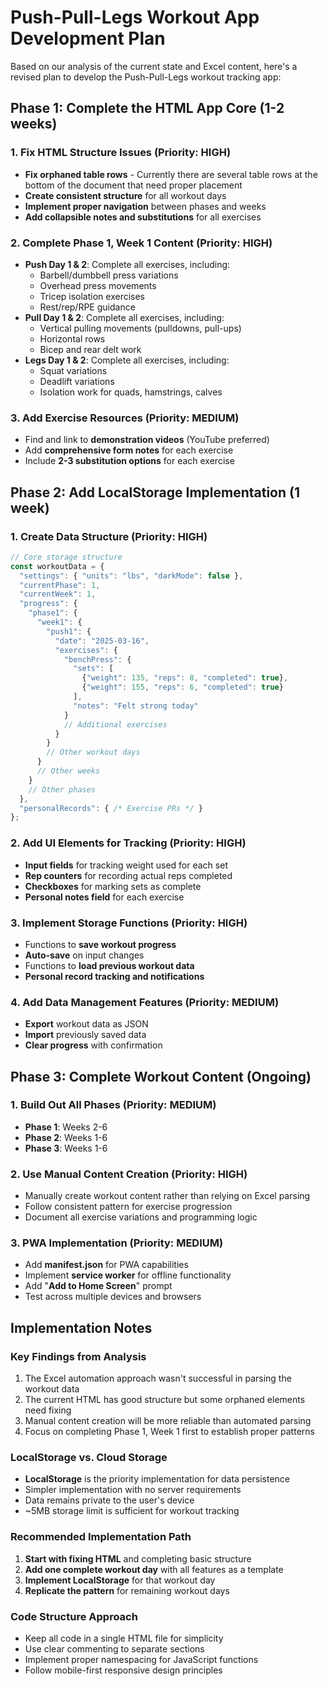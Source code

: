 # Push-Pull-Legs Workout App Development Plan

Based on our analysis of the current state and Excel content, here's a revised plan to develop the Push-Pull-Legs workout tracking app:

## Phase 1: Complete the HTML App Core (1-2 weeks)

### 1. Fix HTML Structure Issues (Priority: HIGH)
- **Fix orphaned table rows** - Currently there are several table rows at the bottom of the document that need proper placement
- **Create consistent structure** for all workout days
- **Implement proper navigation** between phases and weeks
- **Add collapsible notes and substitutions** for all exercises

### 2. Complete Phase 1, Week 1 Content (Priority: HIGH)
- **Push Day 1 & 2**: Complete all exercises, including:
  - Barbell/dumbbell press variations
  - Overhead press movements
  - Tricep isolation exercises
  - Rest/rep/RPE guidance
- **Pull Day 1 & 2**: Complete all exercises, including:
  - Vertical pulling movements (pulldowns, pull-ups)
  - Horizontal rows
  - Bicep and rear delt work
- **Legs Day 1 & 2**: Complete all exercises, including:
  - Squat variations
  - Deadlift variations
  - Isolation work for quads, hamstrings, calves
  
### 3. Add Exercise Resources (Priority: MEDIUM)
- Find and link to **demonstration videos** (YouTube preferred)
- Add **comprehensive form notes** for each exercise
- Include **2-3 substitution options** for each exercise

## Phase 2: Add LocalStorage Implementation (1 week)

### 1. Create Data Structure (Priority: HIGH)
```javascript
// Core storage structure
const workoutData = {
  "settings": { "units": "lbs", "darkMode": false },
  "currentPhase": 1,
  "currentWeek": 1,
  "progress": {
    "phase1": {
      "week1": {
        "push1": {
          "date": "2025-03-16",
          "exercises": {
            "benchPress": {
              "sets": [
                {"weight": 135, "reps": 8, "completed": true},
                {"weight": 155, "reps": 6, "completed": true}
              ],
              "notes": "Felt strong today"
            }
            // Additional exercises
          }
        }
        // Other workout days
      }
      // Other weeks
    }
    // Other phases
  },
  "personalRecords": { /* Exercise PRs */ }
};
```

### 2. Add UI Elements for Tracking (Priority: HIGH)
- **Input fields** for tracking weight used for each set
- **Rep counters** for recording actual reps completed
- **Checkboxes** for marking sets as complete
- **Personal notes field** for each exercise

### 3. Implement Storage Functions (Priority: HIGH)
- Functions to **save workout progress**
- **Auto-save** on input changes
- Functions to **load previous workout data**
- **Personal record tracking and notifications**

### 4. Add Data Management Features (Priority: MEDIUM)
- **Export** workout data as JSON
- **Import** previously saved data
- **Clear progress** with confirmation

## Phase 3: Complete Workout Content (Ongoing)

### 1. Build Out All Phases (Priority: MEDIUM)
- **Phase 1**: Weeks 2-6
- **Phase 2**: Weeks 1-6
- **Phase 3**: Weeks 1-6

### 2. Use Manual Content Creation (Priority: HIGH)
- Manually create workout content rather than relying on Excel parsing
- Follow consistent pattern for exercise progression
- Document all exercise variations and programming logic

### 3. PWA Implementation (Priority: MEDIUM)
- Add **manifest.json** for PWA capabilities
- Implement **service worker** for offline functionality
- Add "**Add to Home Screen**" prompt
- Test across multiple devices and browsers

## Implementation Notes

### Key Findings from Analysis
1. The Excel automation approach wasn't successful in parsing the workout data
2. The current HTML has good structure but some orphaned elements need fixing
3. Manual content creation will be more reliable than automated parsing
4. Focus on completing Phase 1, Week 1 first to establish proper patterns

### LocalStorage vs. Cloud Storage
- **LocalStorage** is the priority implementation for data persistence
- Simpler implementation with no server requirements
- Data remains private to the user's device
- ~5MB storage limit is sufficient for workout tracking

### Recommended Implementation Path
1. **Start with fixing HTML** and completing basic structure
2. **Add one complete workout day** with all features as a template
3. **Implement LocalStorage** for that workout day
4. **Replicate the pattern** for remaining workout days

### Code Structure Approach
- Keep all code in a single HTML file for simplicity
- Use clear commenting to separate sections
- Implement proper namespacing for JavaScript functions
- Follow mobile-first responsive design principles